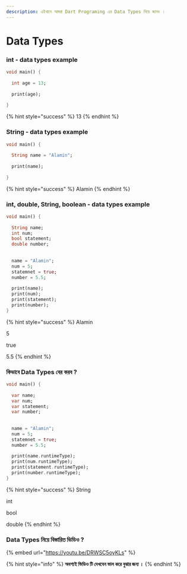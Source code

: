 ```yaml
---
description: এইখানে আমরা Dart Programing এর Data Types নিয়ে জানব ।
---
```


# Data Types

### int - data types example

```dart
void main() {
  
  int age = 13;
  
  print(age);
  
}
```

{% hint style="success" %}
13
{% endhint %}

### String - data types example

```dart
void main() {
  
  String name = "Alamin";
  
  print(name);
  
}
```

{% hint style="success" %}
Alamin
{% endhint %}

### int, double, String, boolean - data types example

```dart
void main() {
  
  String name;
  int num;
  bool statement;
  double number;
  
  
  name = "Alamin";
  num = 5;
  statemnet = true;
  number = 5.5;
  
  print(name);
  print(num);
  print(statement);
  print(number);
}
```

{% hint style="success" %}
Alamin

5

true

5.5
{% endhint %}

### কিভাবে Data Types বের করব ?

```dart
void main() {
  
  var name;
  var num;
  var statement;
  var number;
  
  
  name = "Alamin";
  num = 5;
  statemnet = true;
  number = 5.5;
  
  print(name.runtimeType);
  print(num.runtimeType);
  print(statement.runtimeType);
  print(number.runtimeType);
}
```

{% hint style="success" %}
String&#x20;

int&#x20;

bool&#x20;

double
{% endhint %}

### Data Types নিয়ে বিস্তারিত ভিডিও ?

{% embed url="https://youtu.be/DRWSC5oyKLs" %}

{% hint style="info" %}
**অবশ্যই ভিডিও টি দেখবেন ভাল করে বুঝার জন্য ।**
{% endhint %}

